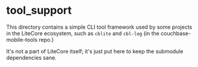 # tool_support

This directory contains a simple CLI tool framework used by some projects in the LiteCore ecosystem, such as `cblite` and `cbl-log` (in the couchbase-mobile-tools repo.)

It's not a part of LiteCore itself; it's just put here to keep the submodule dependencies sane.

